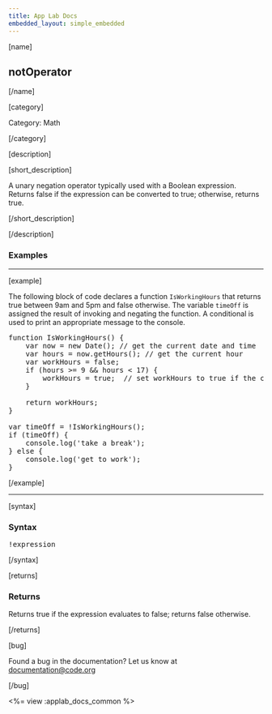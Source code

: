```yaml
---
title: App Lab Docs
embedded_layout: simple_embedded
---
```


[name]

## notOperator

[/name]

[category]

Category: Math

[/category]

[description]

[short_description]

A unary negation operator typically used with a Boolean expression. Returns false if the expression can be converted to true; otherwise, returns true.

[/short_description]

[/description]

### Examples
____________________________________________________

[example]

The following block of code declares a function `IsWorkingHours` that returns true between 9am and 5pm and false otherwise. The variable `timeOff` is assigned the result of invoking and negating the function.
A conditional is used to print an appropriate message to the console.

<pre>
function IsWorkingHours() {
    var now = new Date(); // get the current date and time
    var hours = now.getHours(); // get the current hour
    var workHours = false;
    if (hours >= 9 && hours < 17) {
        workHours = true;  // set workHours to true if the current hour is between 9am and 5pm
    }

    return workHours;
}

var timeOff = !IsWorkingHours();
if (timeOff) {
    console.log('take a break');
} else {
    console.log('get to work');
}
</pre>

[/example]

____________________________________________________

[syntax]

### Syntax
<pre>
!expression
</pre>

[/syntax]

[returns]

### Returns
Returns true if the expression evaluates to false; returns false otherwise.

[/returns]

[bug]

Found a bug in the documentation? Let us know at documentation@code.org

[/bug]

<%= view :applab_docs_common %>
